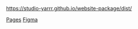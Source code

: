 https://studio-yarrr.github.io/website-package/dist/

[Pages](https://studio-yarrr.github.io/website-package/dist/)
[Figma](https://www.figma.com/file/SCCNhmJpFwmTnklGNDivPc/упаковка?type=design&node-id=463-29891&mode=design&t=nzWcnXQ6srYSPako-0)


